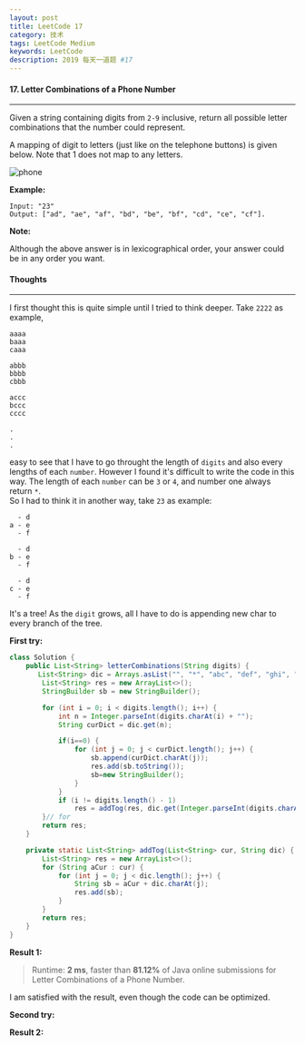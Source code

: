 ```yaml
---
layout: post
title: LeetCode 17
category: 技术
tags: LeetCode Medium
keywords: LeetCode
description: 2019 每天一道题 #17
---
```


#### 17. Letter Combinations of a Phone Number
---
Given a string containing digits from `2-9` inclusive, return all possible letter combinations that the number could represent.

A mapping of digit to letters (just like on the telephone buttons) is given below. Note that 1 does not map to any letters.

![phone](http://upload.wikimedia.org/wikipedia/commons/thumb/7/73/Telephone-keypad2.svg/200px-Telephone-keypad2.svg.png)

**Example:**
```
Input: "23"
Output: ["ad", "ae", "af", "bd", "be", "bf", "cd", "ce", "cf"].
```
**Note:**

Although the above answer is in lexicographical order, your answer could be in any order you want.

#### Thoughts
---
I first thought this is quite simple until I tried to think deeper. Take `2222` as example,
```
aaaa
baaa
caaa

abbb
bbbb
cbbb

accc
bccc
cccc

.
.
.
```
easy to see that I have to go throught the length of `digits` and also every lengths of each `number`. However I found it's difficult to write the code in this way. The length of each `number` can be `3` or `4`, and number one always return `*`.  
So I had to think it in another way, take `23` as example: 
```
  - d
a - e
  - f
  
  - d
b - e
  - f

  - d
c - e
  - f
```
It's a tree! As the `digit` grows, all I have to do is appending new char to every branch of the tree.

**First try:**
```Java
class Solution {
    public List<String> letterCombinations(String digits) {
       List<String> dic = Arrays.asList("", "*", "abc", "def", "ghi", "jkl", "mno", "pqrs", "tuv", "wxyz");
        List<String> res = new ArrayList<>();
        StringBuilder sb = new StringBuilder();

        for (int i = 0; i < digits.length(); i++) {
            int n = Integer.parseInt(digits.charAt(i) + "");
            String curDict = dic.get(n);

            if(i==0) {
                for (int j = 0; j < curDict.length(); j++) {
                    sb.append(curDict.charAt(j));
                    res.add(sb.toString());
                    sb=new StringBuilder();
                }
            }
            if (i != digits.length() - 1)
                res = addTog(res, dic.get(Integer.parseInt(digits.charAt(i + 1) + "")));
        }// for
        return res;
    }

    private static List<String> addTog(List<String> cur, String dic) {
        List<String> res = new ArrayList<>();
        for (String aCur : cur) {
            for (int j = 0; j < dic.length(); j++) {
                String sb = aCur + dic.charAt(j);
                res.add(sb);
            }
        }
        return res;
    }
}
```

**Result 1:**
> Runtime: **2 ms**, faster than **81.12%** of Java online submissions for Letter Combinations of a Phone Number.

I am satisfied with the result, even though the code can be optimized.

**Second try:**


**Result 2:**

